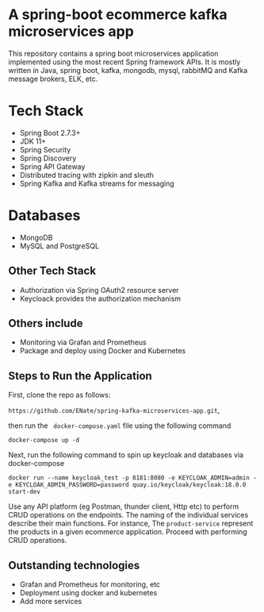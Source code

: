 # A spring-boot ecommerce kafka microservices app

This repository contains a spring boot microservices application implemented using the most recent Spring framework APIs. It is mostly written in Java, spring boot, kafka, mongodb, mysql, rabbitMQ and Kafka message brokers, ELK, etc.

# Tech Stack

- Spring Boot 2.7.3+
- JDK 11+
- Spring Security
- Spring Discovery
- Spring API Gateway
- Distributed tracing with zipkin and sleuth
- Spring Kafka and Kafka streams for messaging

# Databases

- MongoDB
- MySQL and PostgreSQL

## Other Tech Stack

- Authorization via Spring OAuth2 resource server
- Keycloack provides the authorization mechanism

## Others include

- Monitoring via Grafan and Prometheus
- Package and deploy using Docker and Kubernetes

## Steps to Run the Application

First, clone the repo as follows:

`https://github.com/ENate/spring-kafka-microservices-app.git`,

then run the ` docker-compose.yaml` file using the following command

`docker-compose up -d`

Next, run the following command to spin up keycloak and databases via docker-compose

`docker run --name keycloak_test -p 8181:8080 -e KEYCLOAK_ADMIN=admin -e KEYCLOAK_ADMIN_PASSWORD=password quay.io/keycloak/keycloak:18.0.0 start-dev`

Use any API platform (eg Postman, thunder client, Http etc) to perform CRUD operations on the endpoints. The naming of the individual services describe their main functions. For instance, The `product-service` represent the products in a given ecommerce application. Proceed with performing CRUD operations.

## Outstanding technologies

- Grafan and Prometheus for monitoring, etc
- Deployment using docker and kubernetes
- Add more services
